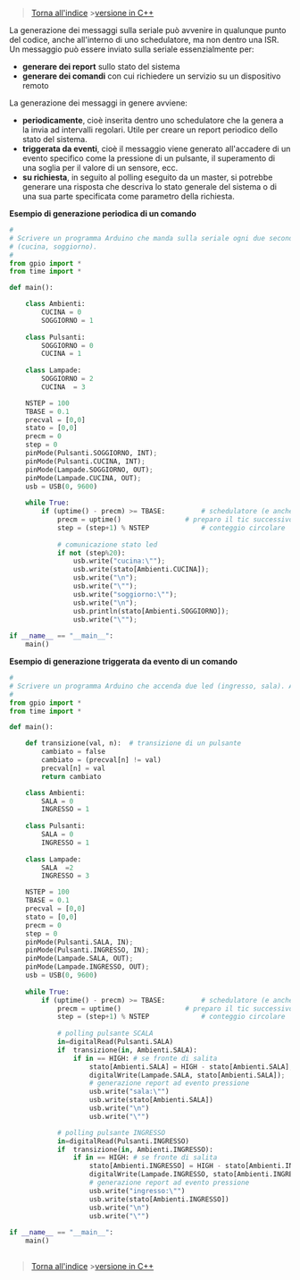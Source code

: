 


>[Torna all'indice](indexseriale.md) >[versione in C++](serialegenerazionecmd.md)

La generazione dei messaggi sulla seriale può avvenire in qualunque punto del codice, anche all'interno di uno schedulatore, ma non dentro una ISR.
Un messaggio può essere inviato sulla seriale essenzialmente per:
- **generare dei report** sullo stato del sistema
-  **generare dei comandi** con cui richiedere un servizio su un dispositivo remoto 

La generazione dei messaggi in genere avviene:
- **periodicamente**, cioè inserita dentro uno schedulatore che la genera a la invia ad intervalli regolari. Utile per creare un report periodico dello stato del sistema.
- **triggerata da eventi**, cioè il messaggio viene generato all'accadere di un evento specifico come la pressione di un pulsante, il superamento di una soglia per il valore di un sensore, ecc.
- **su richiesta**, in seguito al polling eseguito da un master,  si potrebbe generare una risposta che descriva lo stato generale del sistema o di una sua parte specificata come parametro della richiesta.

**Esempio di generazione periodica di un comando**
```Python
#
# Scrivere un programma Arduino che manda sulla seriale ogni due secondi lo stato di due led 
# (cucina, soggiorno). 
#
from gpio import *
from time import *

def main():

	class Ambienti:
		CUCINA = 0
		SOGGIORNO = 1
		
	class Pulsanti:
		SOGGIORNO = 0
		CUCINA = 1
	
	class Lampade:
		SOGGIORNO = 2
		CUCINA  = 3

	NSTEP = 100
	TBASE = 0.1
	precval = [0,0]
	stato = [0,0]
	precm = 0
	step = 0
	pinMode(Pulsanti.SOGGIORNO, INT);
	pinMode(Pulsanti.CUCINA, INT);
	pinMode(Lampade.SOGGIORNO, OUT);
	pinMode(Lampade.CUCINA, OUT);
	usb = USB(0, 9600)
	
	while True:
		if (uptime() - precm) >= TBASE:  	   	# schedulatore (e anche antirimbalzo)
			precm = uptime()  			   	# preparo il tic successivo	
			step = (step+1) % NSTEP				# conteggio circolare
			
			# comunicazione stato led
			if not (step%20):
				usb.write("cucina:\"");
				usb.write(stato[Ambienti.CUCINA]);
				usb.write("\n");
				usb.write("\"");
				usb.write("soggiorno:\"");
				usb.write("\n");
				usb.println(stato[Ambienti.SOGGIORNO]);
				usb.write("\"");
			
if __name__ == "__main__":
	main()

```	

**Esempio di generazione triggerata da evento di un comando**
```Python
#
# Scrivere un programma Arduino che accenda due led (ingresso, sala). Accenderli con due pulsanti toggle separati. Lo stato dei led deve essere scritto sulla seriale all'avvenire (occorrenza) di ogni comando.
#
from gpio import *
from time import *

def main():

	def transizione(val, n):  # transizione di un pulsante
		cambiato = false
		cambiato = (precval[n] != val)
		precval[n] = val  
		return cambiato

	class Ambienti:
		SALA = 0
		INGRESSO = 1
		
	class Pulsanti:
		SALA = 0
		INGRESSO = 1
	
	class Lampade:
		SALA  =2
		INGRESSO = 3

	NSTEP = 100
	TBASE = 0.1
	precval = [0,0]
	stato = [0,0]
	precm = 0
	step = 0
	pinMode(Pulsanti.SALA, IN);
	pinMode(Pulsanti.INGRESSO, IN);
	pinMode(Lampade.SALA, OUT);
	pinMode(Lampade.INGRESSO, OUT);
	usb = USB(0, 9600)
	
	while True:
		if (uptime() - precm) >= TBASE:  	   	# schedulatore (e anche antirimbalzo)
			precm = uptime()  			   	# preparo il tic successivo	
			step = (step+1) % NSTEP				# conteggio circolare
			
			# polling pulsante SCALA
			in=digitalRead(Pulsanti.SALA)
			if  transizione(in, Ambienti.SALA):
				if in == HIGH: # se fronte di salita
					stato[Ambienti.SALA] = HIGH - stato[Ambienti.SALA];
					digitalWrite(Lampade.SALA, stato[Ambienti.SALA]);
					# generazione report ad evento pressione
					usb.write("sala:\"")
					usb.write(stato[Ambienti.SALA])
					usb.write("\n")
					usb.write("\"")

			# polling pulsante INGRESSO
			in=digitalRead(Pulsanti.INGRESSO)
			if  transizione(in, Ambienti.INGRESSO):
				if in == HIGH: # se fronte di salita
					stato[Ambienti.INGRESSO] = HIGH - stato[Ambienti.INGRESSO];
					digitalWrite(Lampade.INGRESSO, stato[Ambienti.INGRESSO]);
					# generazione report ad evento pressione
					usb.write("ingresso:\"")
					usb.write(stato[Ambienti.INGRESSO])
					usb.write("\n")
					usb.write("\"")
								
if __name__ == "__main__":
	main()
	
```	
>[Torna all'indice](indexseriale.md) >[versione in C++](serialegenerazionecmd.md)
<!--stackedit_data:
eyJoaXN0b3J5IjpbMjA4MTI3NTg5Ml19
-->
